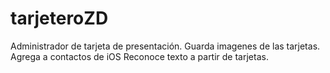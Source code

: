 # tarjeteroZD

Administrador de tarjeta de presentación. 
Guarda imagenes de las tarjetas.
Agrega a contactos de iOS
Reconoce texto a partir de tarjetas.